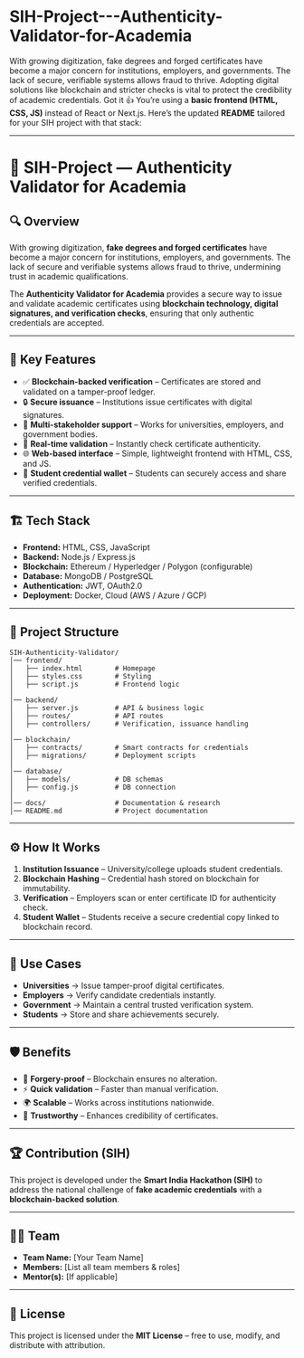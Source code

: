 # SIH-Project---Authenticity-Validator-for-Academia
With growing digitization, fake degrees and forged certificates have become a major concern for institutions, employers, and governments. The lack of secure, verifiable systems allows fraud to thrive. Adopting digital solutions like blockchain and stricter checks is vital to protect the credibility of academic credentials.
Got it 👍 You’re using a **basic frontend (HTML, CSS, JS)** instead of React or Next.js.
Here’s the updated **README** tailored for your SIH project with that stack:

---

# 📜 SIH-Project — Authenticity Validator for Academia

## 🔍 Overview

With growing digitization, **fake degrees and forged certificates** have become a major concern for institutions, employers, and governments. The lack of secure and verifiable systems allows fraud to thrive, undermining trust in academic qualifications.

The **Authenticity Validator for Academia** provides a secure way to issue and validate academic certificates using **blockchain technology, digital signatures, and verification checks**, ensuring that only authentic credentials are accepted.

---

## 🚀 Key Features

* ✅ **Blockchain-backed verification** – Certificates are stored and validated on a tamper-proof ledger.
* 🔒 **Secure issuance** – Institutions issue certificates with digital signatures.
* 🏫 **Multi-stakeholder support** – Works for universities, employers, and government bodies.
* 📑 **Real-time validation** – Instantly check certificate authenticity.
* 🌐 **Web-based interface** – Simple, lightweight frontend with HTML, CSS, and JS.
* 📲 **Student credential wallet** – Students can securely access and share verified credentials.

---

## 🏗️ Tech Stack

* **Frontend:** HTML, CSS, JavaScript
* **Backend:** Node.js / Express.js
* **Blockchain:** Ethereum / Hyperledger / Polygon (configurable)
* **Database:** MongoDB / PostgreSQL
* **Authentication:** JWT, OAuth2.0
* **Deployment:** Docker, Cloud (AWS / Azure / GCP)

---

## 📂 Project Structure

```
SIH-Authenticity-Validator/
│── frontend/
│   ├── index.html        # Homepage
│   ├── styles.css        # Styling
│   ├── script.js         # Frontend logic
│
│── backend/
│   ├── server.js         # API & business logic
│   ├── routes/           # API routes
│   ├── controllers/      # Verification, issuance handling
│
│── blockchain/
│   ├── contracts/        # Smart contracts for credentials
│   ├── migrations/       # Deployment scripts
│
│── database/
│   ├── models/           # DB schemas
│   ├── config.js         # DB connection
│
│── docs/                 # Documentation & research
│── README.md             # Project documentation
```

---

## ⚙️ How It Works

1. **Institution Issuance** – University/college uploads student credentials.
2. **Blockchain Hashing** – Credential hash stored on blockchain for immutability.
3. **Verification** – Employers scan or enter certificate ID for authenticity check.
4. **Student Wallet** – Students receive a secure credential copy linked to blockchain record.

---

## 📌 Use Cases

* **Universities** → Issue tamper-proof digital certificates.
* **Employers** → Verify candidate credentials instantly.
* **Government** → Maintain a central trusted verification system.
* **Students** → Store and share achievements securely.

---

## 🛡️ Benefits

* 🔐 **Forgery-proof** – Blockchain ensures no alteration.
* ⚡ **Quick validation** – Faster than manual verification.
* 🌍 **Scalable** – Works across institutions nationwide.
* 📜 **Trustworthy** – Enhances credibility of certificates.

---

## 🏆 Contribution (SIH)

This project is developed under the **Smart India Hackathon (SIH)** to address the national challenge of **fake academic credentials** with a **blockchain-backed solution**.

---

## 👨‍💻 Team

* **Team Name:** \[Your Team Name]
* **Members:** \[List all team members & roles]
* **Mentor(s):** \[If applicable]

---

## 📜 License

This project is licensed under the **MIT License** – free to use, modify, and distribute with attribution.


